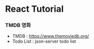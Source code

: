 # React Tutorial

### TMDB 영화
- TMDB : https://www.themoviedb.org/
- Todo List : json-server todo list
